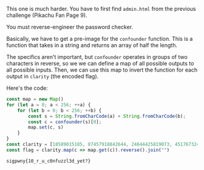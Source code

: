 This one is much harder. You have to first find `admin.html` from the previous challenge (Pikachu Fan Page 9).

You must reverse-engineer the password checker.

Basically, we have to get a pre-image for the `confounder` function. This is a function that takes in a string and returns an array of half the length.

The specifics aren't important, but `confounder` operates in groups of two characters in reverse, so we we can define a map of all possible outputs to all possible inputs. Then, we can use this map to invert the function for each output in `clarity` (the encoded flag).

Here's the code:

```javascript
const map = new Map()
for (let a = 0; a < 256; ++a) {
    for (let b = 0; b < 256; ++b) {
        const s = String.fromCharCode(a) + String.fromCharCode(b);
        const c = confounder(s)[0];
        map.set(c, s)
    }
}
const clarity = [18589015185, 87457918842644, 24644425819073, 45176732451089, 27446148711181, 53806695662277, 3155514927104, 94790815812385, 64786397412435, 3422202134961, 13449305162530, 37832204240560, 83971431238790, 94655845646313, 54364008070221, 44508923477814];
const flag = clarity.map(c => map.get(c)).reverse().join("")
```

```
sigpwny{10_r_u_c0nfuzzl3d_yet?}
```